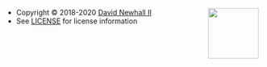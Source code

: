 <img style="float: right;" align="right" width="100px"
src="https://raw.githubusercontent.com/wiki/unifi-poller/unifi-poller/images/unifi-poller-logo.png">

-   Copyright © 2018-2020 [David Newhall II](https://twitter.com/TwitchCaptain)
-   See [LICENSE](https://github.com/unifi-poller/unifi-poller/blob/master/LICENSE) for license information
